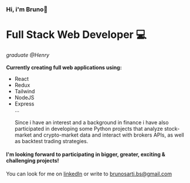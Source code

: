 ### Hi, i'm Bruno👋

# **Full Stack Web Developer** 💻
*graduate @Henry*
<br></br>
**Currently creating full web applications using:**
+ React
+ Redux
+ Tailwind 
+ NodeJS
+ Express<br/>
...
<br></br>
Since i have an interest and a background in finance i have also participated in developing some Python projects that analyze stock-market and crypto-market data and interact with brokers APIs, as well as backtest trading strategies. 

#### I'm looking forward to participating in bigger, greater, exciting & challenging projects!
You can look for me on [linkedIn](https://www.linkedin.com/in/brunosarti83/) or write to brunosarti.bs@gmail.com

